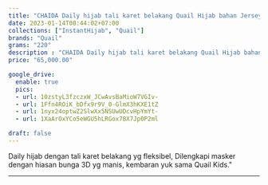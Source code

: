 ```yaml
---
title: "CHAIDA Daily hijab tali karet belakang Quail Hijab bahan Jersey"
date: 2023-01-14T08:44:02+07:00
collections: ["InstantHijab", "Quail"]
brands: "Quail"
grams: "220"
description : "CHAIDA Daily hijab tali karet belakang Quail Hijab bahan Jersey"
price: "65,000.00"

google_drive:
  enable: true
  pics:
  - url: 10zstyL3fzczxW_JCwAvsBaMioW7VGIv-
  - url: 1Ffn4ROiK_bDfx9r9V_0-GlmX3hKXE1tZ
  - url: 1nyx24optwZ2SlwXx5NSUwUDcvHpYmYt-
  - url: 1XaArOxYCo5eWGU5hLRGox7BX7Jp0P2ml

draft: false
---
```


Daily hijab dengan tali karet belakang yg fleksibel, Dilengkapi masker dengan hiasan bunga 3D yg manis, kembaran yuk sama Quail Kids."

--------    
 
